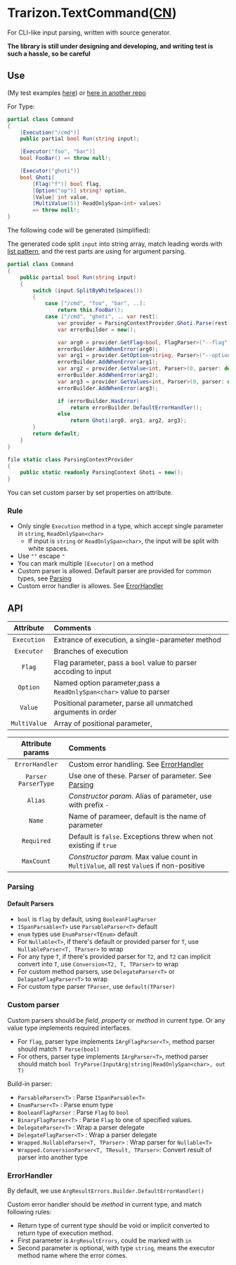 # Trarizon.TextCommand([CN](./README.CN.md))

For CLI-like input parsing, written with source generator.

**The library is still under designing and developing, and writing test is such a hassle, so be careful**

## Use

(My test examples [here](./Trarizon.TextCommand.Tester/_Design.cs))
or [here in another repo](https://github.com/Trarizon/DeemoToolkit/blob/master/Trarizon.Toolkit.Deemo.Commands/Functions/ChartHandler.Execution.cs)

For Type:
``` csharp
partial class Command
{
    [Execution("/cmd")]
    public partial bool Run(string input);

    [Executor("foo", "bar")]
    bool FooBar() => throw null!;

    [Executor("ghoti")]
    bool Ghoti(
        [Flag("f")] bool flag,
        [Option("op")] string? option,
        [Value] int value,
        [MultiValue(5)] ReadOnlySpan<int> values)
        => throw null!;
}
```

The following code will be generated (simplified):

The generated code split `input` into string array, match leading words with [list pattern](https://learn.microsoft.com/zh-cn/dotnet/csharp/fundamentals/functional/pattern-matching#list-patterns), 
and the rest parts are using for argument parsing.
``` csharp
partial class Command
{
    public partial bool Run(string input)
    {
        switch (input.SplitByWhiteSpaces())
        {
            case ["/cmd", "foo", "bar", ..]:
                return this.FooBar();
            case ["/cmd", "ghoti", .. var rest]:
                var provider = ParsingContextProvider.Ghoti.Parse(rest);
                var errorBuilder = new();

                var arg0 = provider.GetFlag<bool, FlagParser>("--flag", parser: default);
                errorBuilder.AddWhenError(arg0);
                var arg1 = provider.GetOption<string, Parser>("--option", parser: default);
                errorBuilder.AddWhenError(arg1);
                var arg2 = provider.GetValue<int, Parser>(0, parser: default);
                errorBuilder.AddWhenError(arg2);
                var arg3 = provider.GetValues<int, Parser>(0, parser: default, stackalloc[5]));
                errorBuilder.AddWhenError(arg3);

                if (errorBuilder.HasError)
                    return errorBuilder.DefaultErrorHandler();
                else
                    return Ghoti(arg0, arg1, arg2, arg3);
        }
        return default;
    }
}

file static class ParsingContextProvider
{
    public static readonly ParsingContext Ghoti = new();
}
```

You can set custom parser by set properties on attribute.

### Rule

- Only single `Execution` method in a type, which accept single parameter in `string`, `ReadOnlySpan<char>`
    - If input is `string` or `ReadOnlySpan<char>`, the input will be split with white spaces.
- Use `""` escape `"`
- You can mark multiple `[Executor]` on a method
- Custom parser is allowed. Default parser are provided for common types, see [Parsing](#Parsing)
- Custom error handler is allowes. See [ErrorHandler](#ErrorHandler)

## API

Attribute|Comments
:-:|:--
`Execution`|Extrance of execution, a single-parameter method
`Executor`|Branches of execution
`Flag`|Flag parameter, pass a `bool` value to parser accoding to input
`Option`|Named option parameter,pass a `ReadOnlySpan<char>` value to parser
`Value`|Positional parameter, parse all unmatched arguments in order
`MultiValue`|Array of positional parameter, 

Attribute params|Comments
:-:|:--
`ErrorHandler`|Custom error handling. See [ErrorHandler](#ErrorHandler)
`Parser`<br/>`ParserType`|Use one of these. Parser of parameter. See [Parsing](#Parsing)
`Alias`|*Constructor param.* Alias of parameter, use with prefix `-`
`Name`|Name of parameer, default is the name of parameter
`Required`|Default is `false`. Exceptions threw when not existing if `true`
`MaxCount`|*Constructor param.* Max value count in `MultiValue`, all rest `Value`s if non-positive

### Parsing

#### Default Parsers

- `bool` is `flag` by default, using `BooleanFlagParser`
- `ISpanParsable<T>` use `ParsableParser<T>` default
- `enum` types use `EnumParser<TEnum>` default
- For `Nullable<T>`, if there's default or provided parser for `T`, use `NullableParser<T, TParser>` to wrap
- For any type `T`, if there's provided parser for `T2`, and `T2` can implicit convert into `T`, use `Conversion<T2, T, TParser>` to wrap
- For custom method parsers, use `DelegateParser<T>` or `DelagateFlagParser<T>` to wrap
- For custom type parser `TParser`, use `default(TParser)`

### Custom parser

Custom parsers should be *field*, *property* or *method* in current type.
Or any value type implements required interfaces.

- For `flag`, parser type implements `IArgFlagParser<T>`, method parser should match `T Parse(bool)`
- For others, parser type implements `IArgParser<T>`, method parser should match `bool TryParse(InputArg|string|ReadOnlySpan<char>, out T)`

Build-in parser:
- `ParsableParser<T>` : Parse `ISpanParsable<T>` 
- `EnumParser<T>` : Parse enum type
- `BooleanFlagParser` : Parse `Flag` to `bool`
- `BinaryFlagParser<T>` : Parse `Flag` to one of specified values.
- `DelegateParser<T>` : Wrap a parser delegate
- `DelegateFlagParser<T>` : Wrap a parser delegate
- `Wrapped.NullableParser<T, TParser>` : Wrap parser for `Nullable<T>`
- `Wrapped.ConversionParser<T, TResult, TParser>`: Convert result of parser into another type 

### ErrorHandler

By default, we use `ArgResultErrors.Builder.DefaultErrorHandler()`

Custom error handler should be *method* in current type, and match following rules:
- Return type of current type should be void or implicit converted to return type of execution method.
- First parameter is `ArgResultErrors`, could be marked with `in`
- Second parameter is optional, with type `string`, means the executor method name where the error comes.
